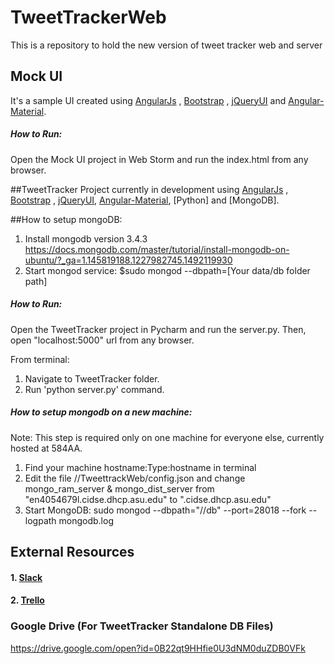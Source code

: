 # TweetTrackerWeb
This is a repository to hold the new version of tweet tracker web and server

## Mock UI
It's a sample UI created using [AngularJs] , [Bootstrap] , [jQueryUI] and [Angular-Material].

##### How to Run:
Open the Mock UI project in Web Storm and run the index.html from any browser.

##TweetTracker
Project currently in development using [AngularJs] , [Bootstrap] , [jQueryUI], [Angular-Material], [Python] and [MongoDB].

##How to setup mongoDB:
1. Install mongodb version 3.4.3
   https://docs.mongodb.com/master/tutorial/install-mongodb-on-ubuntu/?_ga=1.145819188.1227982745.1492119930
2. Start mongod service:
   $sudo mongod --dbpath=[Your data/db folder path]

##### How to Run:
Open the TweetTracker project in  Pycharm and run the server.py. Then, open "localhost:5000" url from any browser.

From terminal:
1. Navigate to TweetTracker folder.
2. Run 'python server.py' command.


##### How to setup mongodb on a new machine:
Note: This step is required only on one machine for everyone else, currently hosted at 584AA.
1. Find your machine hostname:Type:hostname in terminal
2. Edit the file /<project-directory>/TweettrackWeb/config.json and change mongo_ram_server & mongo_dist_server from "en4054679l.cidse.dhcp.asu.edu" to "<hostname>.cidse.dhcp.asu.edu"
3. Start MongoDB: sudo mongod --dbpath="/<path to db>/db" --port=28018 --fork --logpath mongodb.log


## External Resources

#### 1. [Slack]

#### 2. [Trello]

### Google Drive (For TweetTracker Standalone DB Files)
https://drive.google.com/open?id=0B22qt9HHfie0U3dNM0duZDB0VFk


[AngularJS]: <http://angularjs.org>
[Angular-Material]: <https://material.angularjs.org/latest/>
[Bootstrap]: <http://getbootstrap.com/components/>
[jQueryUI]: <https://jqueryui.com/>
[Trello]: <https://trello.com/tweettracker>
[Slack]: <https://tweettrackerteam.slack.com>
